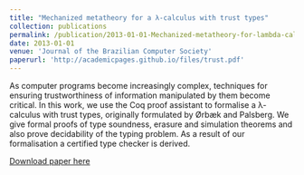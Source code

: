 ```yaml
---
title: "Mechanized metatheory for a λ-calculus with trust types"
collection: publications
permalink: /publication/2013-01-01-Mechanized-metatheory-for-lambda-calculus-with-trust-types
date: 2013-01-01
venue: 'Journal of the Brazilian Computer Society'
paperurl: 'http://academicpages.github.io/files/trust.pdf'
---
```

As computer programs become increasingly complex, techniques for ensuring trustworthiness of 
information manipulated by them become critical. In this work, we use the Coq proof assistant 
to formalise a λ-calculus with trust types, originally formulated by Ørbæk and Palsberg. We give 
formal proofs of type soundness, erasure and simulation theorems and also prove decidability of 
the typing problem. As a result of our formalisation a certified type checker is derived.

[Download paper here](http://rodrigogribiero.github.io/files/trust.pdf)
